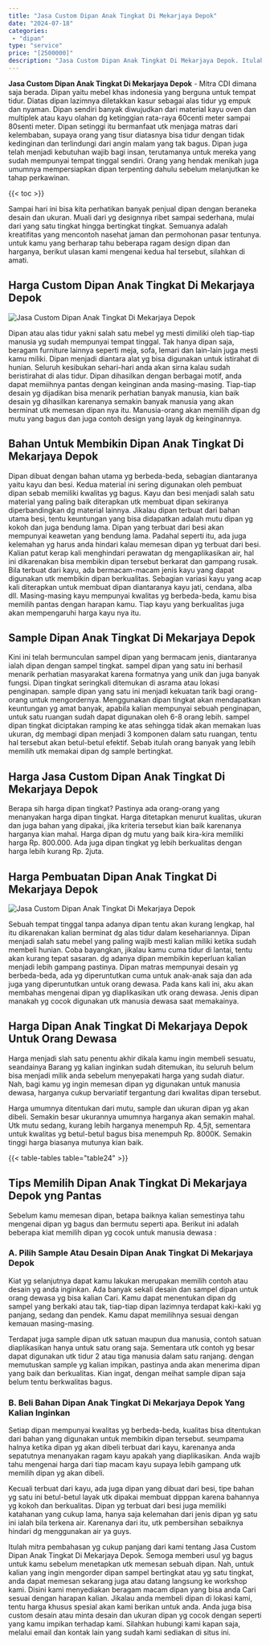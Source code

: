 ```yaml
---
title: "Jasa Custom Dipan Anak Tingkat Di Mekarjaya Depok"
date: "2024-07-18"
categories:
 - "dipan"
type: "service"
price: "[2500000]"
description: "Jasa Custom Dipan Anak Tingkat Di Mekarjaya Depok. Itulah mitra pembahasan yg cukup panjang dari kami tentang Jasa Custom Dipan Anak Tingkat Di Mekarjaya Dep..."
---
```


**Jasa Custom Dipan Anak Tingkat Di Mekarjaya Depok** - Mitra CDI dimana saja berada. Dipan yaitu mebel khas indonesia yang berguna untuk tempat tidur. Diatas dipan lazimnya diletakkan kasur sebagai alas tidur yg empuk dan nyaman. Dipan sendiri banyak diwujudkan dari material kayu oven dan multiplek atau kayu olahan dg ketinggian rata-raya 60centi meter sampai 80senti meter. Dipan setinggi itu bermanfaat utk menjaga matras dari kelembaban, supaya orang yang tisur diatasnya bisa tidur dengan tidak kedinginan dan terlindungi dari angin malam yang tak bagus. Dipan juga telah menjadi kebutuhan wajib bagi insan, terutamanya untuk mereka yang sudah mempunyai tempat tinggal sendiri. Orang yang hendak menikah juga umumnya mempersiapkan dipan terpenting dahulu sebelum melanjutkan ke tahap perkawinan.

{{< toc >}}

Sampai hari ini bisa kita perhatikan banyak penjual dipan dengan beraneka desain dan ukuran. Muali dari yg designnya ribet sampai sederhana, mulai dari yang satu tingkat hingga bertingkat tingkat. Semuanya adalah kreatifitas yang mencontoh nasehat jaman dan permohonan pasar tentunya. untuk kamu yang berharap tahu beberapa ragam design dipan dan harganya, berikut ulasan kami mengenai kedua hal tersebut, silahkan di amati.

## Harga Custom Dipan Anak Tingkat Di Mekarjaya Depok

![Jasa Custom Dipan Anak Tingkat Di Mekarjaya Depok](/images/mebel/dipan-anak-023.jpg)

Dipan atau alas tidur yakni salah satu mebel yg mesti dimiliki oleh tiap-tiap manusia yg sudah mempunyai tempat tinggal. Tak hanya dipan saja, beragam furniture lainnya seperti meja, sofa, lemari dan lain-lain juga mesti kamu miliki. Dipan menjadi diantara alat yg bisa digunakan untuk istirahat di hunian. Seluruh kesibukan sehari-hari anda akan sirna kalau sudah beristirahat di alas tidur. Dipan dihasilkan dengan berbagai motif, anda dapat memiihnya pantas dengan keinginan anda masing-masing. Tiap-tiap desain yg dijadikan bisa menarik perhatian banyak manusia, kian baik desain yg dihasilkan karenanya semakin banyak manusia yang akan berminat utk memesan dipan nya itu. Manusia-orang akan memilih dipan dg mutu yang bagus dan juga contoh design yang layak dg keinginannya.

## Bahan Untuk Membikin Dipan Anak Tingkat Di Mekarjaya Depok

Dipan dibuat dengan bahan utama yg berbeda-beda, sebagian diantaranya yaitu kayu dan besi. Kedua material ini sering digunakan oleh pembuat dipan sebab memiliki kwalitas yg bagus. Kayu dan besi menjadi salah satu material yang paling baik diterapkan utk membuat dipan sekiranya diperbandingkan dg material lainnya. Jikalau dipan terbuat dari bahan utama besi, tentu keuntungan yang bisa didapatkan adalah mutu dipan yg kokoh dan juga bendung lama. Dipan yang terbuat dari besi akan mempunyai keawetan yang bendung lama. Padahal seperti itu, ada juga kelemahan yg harus anda hindari kalau memesan dipan yg terbuat dari besi. Kalian patut kerap kali menghindari perawatan dg mengaplikasikan air, hal ini dikarenakan bisa membikin dipan tersebut berkarat dan gampang rusak. Bila terbuat dari kayu, ada bermacam-macam jenis kayu yang dapat digunakan utk membikin dipan berkualitas. Sebagian variasi kayu yang acap kali diterapkan untuk membuat dipan diantaranya kayu jati, cendana, alba dll. Masing-masing kayu mempunyai kwalitas yg berbeda-beda, kamu bisa memilih pantas dengan harapan kamu. Tiap kayu yang berkualitas juga akan mempengaruhi harga kayu nya itu.

## Sample Dipan Anak Tingkat Di Mekarjaya Depok

Kini ini telah bermunculan sampel dipan yang bermacam jenis, diantaranya ialah dipan dengan sampel tingkat. sampel dipan yang satu ini berhasil menarik perhatian masyarakat karena formatnya yang unik dan juga banyak fungsi. Dipan tingkat seringkali ditemukan di asrama atau lokasi penginapan. sample dipan yang satu ini menjadi kekuatan tarik bagi orang-orang untuk mengordernya. Menggunakan dipan tingkat akan mendapatkan keuntungan yg amat banyak, apabila kalian mempunyai sebuah penginapan, untuk satu ruangan sudah dapat digunakan oleh 6-8 orang lebih. sampel dipan tingkat diciptakan ramping ke atas sehingga tidak akan memakan luas ukuran, dg membagi dipan menjadi 3 komponen dalam satu ruangan, tentu hal tersebut akan betul-betul efektif. Sebab itulah orang banyak yang lebih memilih utk memakai dipan dg sample bertingkat.

## Harga Jasa Custom Dipan Anak Tingkat Di Mekarjaya Depok

Berapa sih harga dipan tingkat? Pastinya ada orang-orang yang menanyakan harga dipan tingkat. Harga ditetapkan menurut kualitas, ukuran dan juga bahan yang dipakai, jika kriteria tersebut kian baik karenanya harganya kian mahal. Harga dipan dg mutu yang baik kira-kira memiliki harga Rp. 800.000. Ada juga dipan tingkat yg lebih berkualitas dengan harga lebih kurang Rp. 2juta.

## Harga Pembuatan Dipan Anak Tingkat Di Mekarjaya Depok

![Jasa Custom Dipan Anak Tingkat Di Mekarjaya Depok](/images/mebel/dipan-dewasa-009.jpg)

Sebuah tempat tinggal tanpa adanya dipan tentu akan kurang lengkap, hal itu dikarenakan kalian berminat dg alas tidur dalam kesehariannya. Dipan menjadi salah satu mebel yang paling wajib mesti kalian miliki ketika sudah membeli hunian. Coba bayangkan, jikalau kamu cuma tidur di lantai, tentu akan kurang tepat sasaran. dg adanya dipan membikin keperluan kalian menjadi lebih gampang pastinya. Dipan matras mempunyai desain yg berbeda-beda, ada yg diperuntutkan cuma untuk anak-anak saja dan ada juga yang diperuntutkan untuk orang dewasa. Pada kans kali ini, aku akan membahas mengenai dipan yg diaplikasikan utk orang dewasa. Jenis dipan manakah yg cocok digunakan utk manusia dewasa saat memakainya.

## Harga Dipan Anak Tingkat Di Mekarjaya Depok Untuk Orang Dewasa

Harga menjadi slah satu penentu akhir dikala kamu ingin membeli sesuatu, seandainya Barang yg kalian inginkan sudah ditemukan, itu seluruh belum bisa menjadi milik anda sebelum menyepakati harga yang sudah diatur. Nah, bagi kamu yg ingin memesan dipan yg digunakan untuk manusia dewasa, harganya cukup bervariatif tergantung dari kwalitas dipan tersebut.

Harga umumnya ditentukan dari mutu, sample dan ukuran dipan yg akan dibeli. Semakin besar ukurannya umumnya harganya akan semakin mahal. Utk mutu sedang, kurang lebih harganya menempuh Rp. 4,5jt, sementara untuk kwalitas yg betul-betul bagus bisa menempuh Rp. 8000K. Semakin tinggi harga biasanya mutunya kian baik.

{{< table-tables table="table24" >}}

## Tips Memilih Dipan Anak Tingkat Di Mekarjaya Depok yng Pantas

Sebelum kamu memesan dipan, betapa baiknya kalian semestinya tahu mengenai dipan yg bagus dan bermutu seperti apa. Berikut ini adalah beberapa kiat memilih dipan yg cocok untuk manusia dewasa :

### A. Pilih Sample Atau Desain Dipan Anak Tingkat Di Mekarjaya Depok

Kiat yg selanjutnya dapat kamu lakukan merupakan memilih contoh atau desain yg anda inginkan. Ada banyak sekali desain dan sampel dipan untuk orang dewasa yg bisa kalian Cari. Kamu dapat menentukan dipan dg sampel yang berkaki atau tak, tiap-tiap dipan lazimnya terdapat kaki-kaki yg panjang, sedang dan pendek. Kamu dapat memilihnya sesuai dengan kemauan masing-masing.

Terdapat juga sample dipan utk satuan maupun dua manusia, contoh satuan diaplikasikan hanya untuk satu orang saja. Sementara utk contoh yg besar dapat digunakan utk tidur 2 atau tiga manusia dalam satu ranjang. dengan memutuskan sample yg kalian impikan, pastinya anda akan menerima dipan yang baik dan berkualitas. Kian ingat, dengan meihat sample dipan saja belum tentu berkwalitas bagus.

### B. Beli Bahan Dipan Anak Tingkat Di Mekarjaya Depok Yang Kalian Inginkan

Setiap dipan mempunyai kwalitas yg berbeda-beda, kualitas bisa ditentukan dari bahan yang digunakan untuk membikin dipan tersebut. seumpama halnya ketika dipan yg akan dibeli terbuat dari kayu, karenanya anda sepatutnya menanyakan ragam kayu apakah yang diaplikasikan. Anda wajib tahu mengenai harga dari tiap macam kayu supaya lebih gampang utk memilih dipan yg akan dibeli.

Kecuali terbuat dari kayu, ada juga dipan yang dibuat dari besi, tipe bahan yg satu ini betul-betul layak utk dipakai membuat dipppan karena bahannya yg kokoh dan berkualitas. Dipan yg terbuat dari besi juga memiliki katahanan yang cukup lama, hanya saja kelemahan dari jenis dipan yg satu ini ialah bila terkena air. Karenanya dari itu, utk pembersihan sebaiknya hindari dg menggunakan air ya guys.

Itulah mitra pembahasan yg cukup panjang dari kami tentang Jasa Custom Dipan Anak Tingkat Di Mekarjaya Depok. Semoga memberi usul yg bagus untuk kamu sebelum menetapkan utk memesan sebuah dipan. Nah, untuk kalian yang ingin mengorder dipan sampel bertingkat atau yg satu tingkat, anda dapat memesan sekarang juga atau datang langsung ke workshop kami. Disini kami menyediakan beragam macam dipan yang bisa anda Cari sesuai dengan harapan kalian. Jikalau anda membeli dipan di lokasi kami, tentu harga khusus spesial akan kami berikan untuk anda. Anda juga bisa custom desain atau minta desain dan ukuran dipan yg cocok dengan seperti yang kamu impikan terhadap kami. Silahkan hubungi kami kapan saja, melalui email dan kontak lain yang sudah kami sediakan di situs ini.
